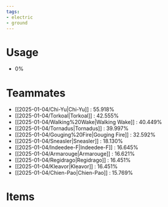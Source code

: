 ```yaml
---
tags:
- electric
- ground
---
```

# Usage
- 0%
# Teammates
- [[2025-01-04/Chi-Yu|Chi-Yu]] : 55.918%
- [[2025-01-04/Torkoal|Torkoal]] : 42.555%
- [[2025-01-04/Walking%20Wake|Walking Wake]] : 40.449%
- [[2025-01-04/Tornadus|Tornadus]] : 39.997%
- [[2025-01-04/Gouging%20Fire|Gouging Fire]] : 32.592%
- [[2025-01-04/Sneasler|Sneasler]] : 18.130%
- [[2025-01-04/Indeedee-F|Indeedee-F]] : 16.645%
- [[2025-01-04/Armarouge|Armarouge]] : 16.621%
- [[2025-01-04/Regidrago|Regidrago]] : 16.451%
- [[2025-01-04/Kleavor|Kleavor]] : 16.451%
- [[2025-01-04/Chien-Pao|Chien-Pao]] : 15.769%
# Items
